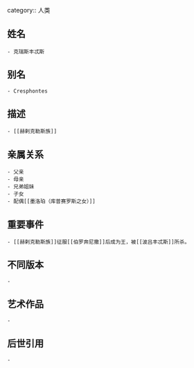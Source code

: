 category:: 人类
## 姓名
	- 克瑞斯丰忒斯
## 别名
	- Cresphontes
## 描述
	- [[赫剌克勒斯族]]
## 亲属关系
	- 父亲
	- 母亲
	- 兄弟姐妹
	- 子女
	- 配偶[[墨洛珀（库普赛罗斯之女）]]
## 重要事件
	- [[赫剌克勒斯族]]征服[[伯罗奔尼撒]]后成为王，被[[波吕丰忒斯]]所杀。
## 不同版本
	-
## 艺术作品
	-
## 后世引用
	-
